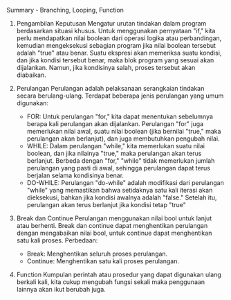 Summary - Branching, Looping, Function

1. Pengambilan Keputusan
Mengatur urutan tindakan dalam program berdasarkan situasi khusus. Untuk menggunakan pernyataan "if," kita perlu mendapatkan nilai boolean dari operasi logika atau perbandingan, kemudian mengeksekusi sebagian program jika nilai boolean tersebut adalah "true" atau benar. Suatu ekspresi akan memeriksa suatu kondisi, dan jika kondisi tersebut benar, maka blok program yang sesuai akan dijalankan. Namun, jika kondisinya salah, proses tersebut akan diabaikan.

2. Perulangan
Perulangan adalah pelaksanaan serangkaian tindakan secara berulang-ulang. Terdapat beberapa jenis perulangan yang umum digunakan:
    - FOR: Untuk perulangan "for," kita dapat menentukan sebelumnya berapa kali perulangan akan dijalankan. Perulangan "for" juga memerlukan nilai awal, suatu nilai boolean (jika bernilai "true," maka perulangan akan berlanjut), dan juga membutuhkan pengubah nilai.
    - WHILE: Dalam perulangan "while," kita memerlukan suatu nilai boolean, dan jika nilainya "true," maka perulangan akan terus berlanjut. Berbeda dengan "for," "while" tidak memerlukan jumlah perulangan yang pasti di awal, sehingga perulangan dapat terus berjalan selama kondisinya benar.
    - DO-WHILE: Perulangan "do-while" adalah modifikasi dari perulangan "while" yang memastikan bahwa setidaknya satu kali iterasi akan dieksekusi, bahkan jika kondisi awalnya adalah "false." Setelah itu, perulangan akan terus berlanjut jika kondisi tetap "true"

3. Break dan Continue
Perulangan menggunakan nilai bool untuk lanjut atau berhenti. Break dan continue dapat menghentikan perulangan dengan mengabaikan nilai bool, untuk continue dapat menghentikan satu kali proses. Perbedaan:
    - Break: Menghentikan seluruh proses perulangan.
    - Continue: Menghentikan satu kali proses perulangan.

4. Function
Kumpulan perintah atau prosedur yang dapat digunakan ulang berkali kali, kita cukup mengubah fungsi sekali maka penggunaan lainnya akan ikut berubah juga.